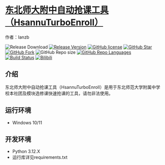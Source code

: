 # [东北师大附中自动抢课工具（HsannuTurboEnroll）](https://ianzb.github.io/HsannuTurboEnroll/)

作者：Ianzb

![Release Download](https://img.shields.io/github/downloads/Ianzb/HsannuTurboEnroll/total?style=flat-square)
[![Release Version](https://img.shields.io/github/v/release/Ianzb/HsannuTurboEnroll?style=flat-square)](https://github.com/Ianzb/HsannuTurboEnroll/releases/latest)
[![GitHub license](https://img.shields.io/github/license/Ianzb/HsannuTurboEnroll?style=flat-square)](LICENSE)
[![GitHub Star](https://img.shields.io/github/stars/Ianzb/HsannuTurboEnroll?style=flat-square)](https://github.com/Ianzb/HsannuTurboEnroll/stargazers)
[![GitHub Fork](https://img.shields.io/github/forks/Ianzb/HsannuTurboEnroll?style=flat-square)](https://github.com/Ianzb/HsannuTurboEnroll/network/members)
![GitHub Repo size](https://img.shields.io/github/repo-size/Ianzb/HsannuTurboEnroll?style=flat-square&color=3cb371)
[![GitHub Repo Languages](https://img.shields.io/github/languages/top/Ianzb/HsannuTurboEnroll?style=flat-square)](https://github.com/Ianzb/HsannuTurboEnroll/search?l=c%23)
[![Build Status](https://img.shields.io/endpoint.svg?url=https%3A%2F%2Factions-badge.atrox.dev%2FSteamTools-Team%2FSteamTools%2Fbadge%3Fref%3Ddevelop&style=flat-square)](https://actions-badge.atrox.dev/Ianzb/HsannuTurboEnroll/goto?ref=develop)
[![Bilibili](https://img.shields.io/badge/bilibili-Ianzb-blue.svg?style=flat-square&logo=bilibili)](https://space.bilibili.com/1043835434)

## 介绍

东北师大附中自动抢课工具（HsannuTurboEnroll）是用于东北师范大学附属中学校本社团及模块选修课快速抢课的工具，请勿非法使用。

## 运行环境

- Windows 10/11

## 开发环境

- Python 3.12.X
- 运行库详见requirements.txt
